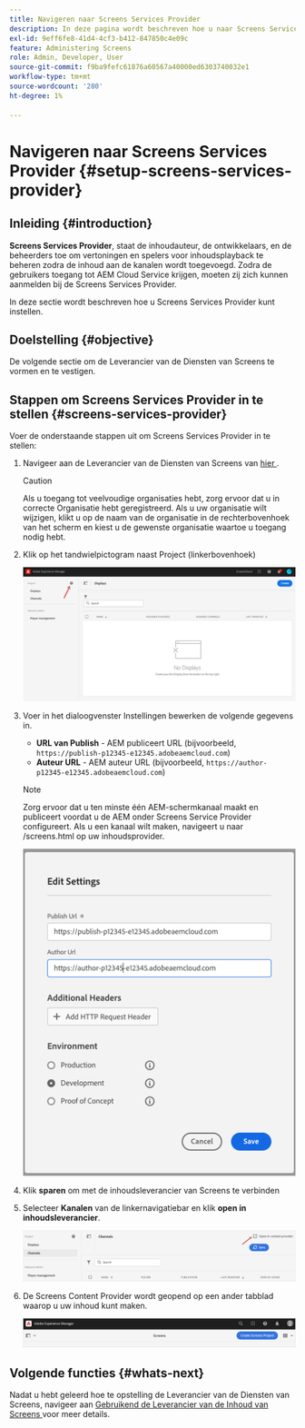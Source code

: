 ```yaml
---
title: Navigeren naar Screens Services Provider
description: In deze pagina wordt beschreven hoe u naar Screens Services Provider kunt navigeren.
exl-id: 9eff6fe8-41d4-4cf3-b412-847850c4e09c
feature: Administering Screens
role: Admin, Developer, User
source-git-commit: f9ba9fefc61876a60567a40000ed6303740032e1
workflow-type: tm+mt
source-wordcount: '280'
ht-degree: 1%

---
```


# Navigeren naar Screens Services Provider {#setup-screens-services-provider}

## Inleiding {#introduction}

**Screens Services Provider**, staat de inhoudauteur, de ontwikkelaars, en de beheerders toe om vertoningen en spelers voor inhoudsplayback te beheren zodra de inhoud aan de kanalen wordt toegevoegd. Zodra de gebruikers toegang tot AEM Cloud Service krijgen, moeten zij zich kunnen aanmelden bij de Screens Services Provider.

In deze sectie wordt beschreven hoe u Screens Services Provider kunt instellen.


## Doelstelling {#objective}

De volgende sectie om de Leverancier van de Diensten van Screens te vormen en te vestigen.

## Stappen om Screens Services Provider in te stellen {#screens-services-provider}

Voer de onderstaande stappen uit om Screens Services Provider in te stellen:

1. Navigeer aan de Leverancier van de Diensten van Screens van [ hier ](https://experience.adobe.com/screens).

   >[!CAUTION]
   >Als u toegang tot veelvoudige organisaties hebt, zorg ervoor dat u in correcte Organisatie hebt geregistreerd. Als u uw organisatie wilt wijzigen, klikt u op de naam van de organisatie in de rechterbovenhoek van het scherm en kiest u de gewenste organisatie waartoe u toegang nodig hebt.

2. Klik op het tandwielpictogram naast Project (linkerbovenhoek)

   ![afbeelding](/help/screens-cloud/assets/configure/configure-screens0.png)

3. Voer in het dialoogvenster Instellingen bewerken de volgende gegevens in.
   * **URL van Publish** - AEM publiceert URL (bijvoorbeeld, `https://publish-p12345-e12345.adobeaemcloud.com`)
   * **Auteur URL** - AEM auteur URL (bijvoorbeeld, `https://author-p12345-e12345.adobeaemcloud.com`)

   >[!NOTE]
   >Zorg ervoor dat u ten minste één AEM-schermkanaal maakt en publiceert voordat u de AEM onder Screens Service Provider configureert. Als u een kanaal wilt maken, navigeert u naar /screens.html op uw inhoudsprovider.

   ![afbeelding](/help/screens-cloud/assets/configure/configure-screens4.png)

4. Klik **sparen** om met de inhoudsleverancier van Screens te verbinden

5. Selecteer **Kanalen** van de linkernavigatiebar en klik **open in inhoudsleverancier**.

   ![afbeelding](/help/screens-cloud/assets/configure/configure-screens1.png)

6. De Screens Content Provider wordt geopend op een ander tabblad waarop u uw inhoud kunt maken.

   ![afbeelding](/help/screens-cloud/assets/configure/configure-screens2.png)

## Volgende functies {#whats-next}

Nadat u hebt geleerd hoe te opstelling de Leverancier van de Diensten van Screens, navigeer aan [ Gebruikend de Leverancier van de Inhoud van Screens ](https://experienceleague.adobe.com/docs/experience-manager-cloud-service/content/screens-as-cloud-service/configure-screens-cloud/using-screens-content-provider.html#screens-content-provider) voor meer details.
